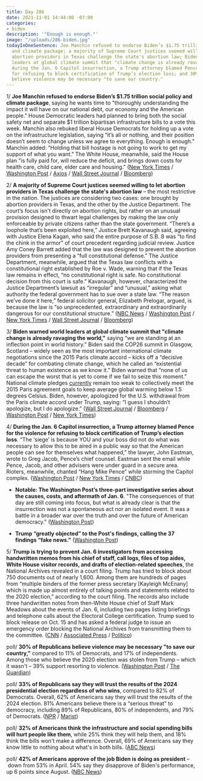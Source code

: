 ```yaml
---
title: Day 286
date: 2021-11-01 14:44:00 -07:00
categories:
- biden
description: '"Enough is enough."'
image: "/uploads/286-biden.jpg"
todayInOneSentence: Joe Manchin refused to endorse Biden’s $1.75 trillion social policy
  and climate package; a majority of Supreme Court justices seemed willing to let
  abortion providers in Texas challenge the state's abortion law; Biden warned world
  leaders at global climate summit that "climate change is already ravaging the world";
  during the Jan. 6 Capitol insurrection, a Trump attorney blamed Pence for the violence
  for refusing to block certification of Trump’s election loss; and 30% of Republicans
  believe violence may be necessary "to save our country."
---
```


1/ **Joe Manchin refused to endorse Biden’s $1.75 trillion social policy and climate package**, saying he wants time to "thoroughly understanding the impact it will have on our national debt, our economy and the American people.” House Democratic leaders had planned to bring both the social safety net and separate $1 trillion bipartisan infrastructure bills to a vote this week. Manchin also rebuked liberal House Democrats for holding up a vote on the infrastructure legislation, saying “it’s all or nothing, and their position doesn’t seem to change unless we agree to everything. Enough is enough.” Manchin added: “Holding that bill hostage is not going to work to get my support of what you want.” The White House, meanwhile, said the House plan "is fully paid for, will reduce the deficit, and brings down costs for health care, child care, elder care and housing." ([New York Times](https://www.nytimes.com/2021/11/01/us/politics/manchin-endorse-framework.html) / [Washington Post](https://www.washingtonpost.com/us-policy/2021/11/01/manchin-biden-reconciliation-deal/) / [Axios](https://www.axios.com/machin-reconciliation-spending-hostage-9f0c68fa-ee30-496c-bcc5-a0a72ab68bdd.html?stream=politics) / [Wall Street Journal](https://www.wsj.com/articles/sen-manchin-reiterates-concerns-about-democrats-social-spending-climate-bill-11635791488?mod=hp_lead_pos4) / [Bloomberg](https://www.bloomberg.com/news/articles/2021-11-01/manchin-slams-brakes-on-biden-economic-plan-chides-progressives?sref=MIBMEEoj))

2/ **A majority of Supreme Court justices seemed willing to let abortion providers in Texas challenge the state's abortion law** – the most restrictive in the nation. The justices are considering two cases: one brought by abortion providers in Texas, and the other by the Justice Department. The court’s focus isn't directly on abortion rights, but rather on an unusual provision designed to thwart legal challenges by making the law only enforceable by private citizens rather than the state government. “There’s a loophole that’s been exploited here,” Justice Brett Kavanaugh said, agreeing with Justice Elena Kagan, who said the entire purpose of S.B. 8 was “to find the chink in the armor” of court precedent regarding judicial review. Justice Amy Coney Barrett added that the law was designed to prevent the abortion providers from presenting a “full constitutional defense.” The Justice Department, meanwhile, argued that the Texas law conflicts with a constitutional right established by Roe v. Wade, warning that if the Texas law remains in effect, “no constitutional right is safe. No constitutional decision from this court is safe.” Kavanaugh, however, characterized the Justice Department’s lawsuit as “irregular” and “unusual,” asking what authority the federal government has to sue over a state law. “The reason we’ve done it here,” federal solicitor general, Elizabeth Prelogar, argued, is because the law is “so unprecedented, extraordinary and extraordinarily dangerous for our constitutional structure.” ([NBC News](https://www.nbcnews.com/politics/supreme-court/supreme-court-hears-arguments-restrictive-texas-abortion-law-n1282745) / [Washington Post](https://www.washingtonpost.com/politics/courts_law/texas-abortion-supreme-court/2021/11/01/548c7ea2-3b0c-11ec-bfad-8283439871ec_story.html) / [New York Times](https://www.nytimes.com/live/2021/11/01/us/texas-abortion-supreme-court#top-lawyers-dueled-over-texas-novel-anti-abortion-law) / [Wall Street Journal](https://www.wsj.com/articles/supreme-court-hears-arguments-on-texas-abortion-law-11635765801) / [Bloomberg](https://www.bloomberg.com/news/articles/2021-11-01/key-top-court-justices-voice-skepticism-over-texas-abortion-law?sref=MIBMEEoj))

3/ **Biden warned world leaders at global climate summit that "climate change is already ravaging the world,"** saying “we are standing at an inflection point in world history." Biden said the COP26 summit in Glasgow, Scotland – widely seen as the most important international climate negotiations since the 2015 Paris climate accord – kicks off a “decisive decade” for combating climate change, which he called an “existential threat to human existence as we know it.” Biden warned that “none of us can escape the worst that is yet to come if we fail to seize this moment.” National climate pledges [currently](https://www.washingtonpost.com/climate-environment/interactive/2021/climate-pledges-cop26/) remain too weak to collectively meet the 2015 Paris agreement goals to keep average global warming below 1.5 degrees Celsius. Biden, however, apologized for the U.S. withdrawal from the Paris climate accord under Trump, saying: “I guess I shouldn’t apologize, but I do apologize.” ([Wall Street Journal](https://www.wsj.com/articles/cop26-kicks-off-in-glasgow-amid-sharp-divides-over-climate-goals-11635767355) / [Bloomberg](https://www.bloomberg.com/news/articles/2021-11-01/biden-says-world-has-decisive-decade-to-act-on-climate-change?sref=MIBMEEoj) / [Washington Post](https://www.washingtonpost.com/climate-environment/2021/11/01/cop26-glasgow-climate-live-updates/) / [New York Times](https://www.nytimes.com/live/2021/11/01/world/cop26-climate-change-summit))

4/ **During the Jan. 6 Capitol insurrection, a Trump attorney blamed Pence for the violence for refusing to block certification of Trump’s election loss**. “The ‘siege’ is because YOU and your boss did not do what was necessary to allow this to be aired in a public way so that the American people can see for themselves what happened,” the lawyer, John Eastman, wrote to Greg Jacob, Pence’s chief counsel. Eastman sent the email while Pence, Jacob, and other advisers were under guard in a secure area. Rioters, meanwhile, chanted “Hang Mike Pence” while storming the Capitol complex. ([Washington Post](https://www.washingtonpost.com/investigations/eastman-pence-email-riot-trump/2021/10/29/59373016-38c1-11ec-91dc-551d44733e2d_story.html) / [New York Times](https://www.nytimes.com/2021/10/30/us/politics/eastman-pence-capitol-riot.html) / [CNBC](https://www.cnbc.com/2021/10/30/trumps-attorney-told-pence-his-refusal-to-overturn-the-election-caused-the-jan-6-riot.html))

* **Notable: The Washington Post’s three-part investigative series about the causes, costs, and aftermath of Jan. 6**. "The consequences of that day are still coming into focus, but what is already clear is that the insurrection was not a spontaneous act nor an isolated event. It was a battle in a broader war over the truth and over the future of American democracy." ([Washington Post](https://www.washingtonpost.com/politics/interactive/2021/jan-6-insurrection-capitol/))

* **Trump “greatly objected” to the Post's findings, calling the 37 findings “fake news.”** ([Washington Post](https://www.washingtonpost.com/politics/2021/10/31/response-trump-jan-6-insurrection/))

5/ **Trump is trying to prevent Jan. 6 investigators from accessing handwritten memos from his chief of staff, call logs, files of top aides, White House visitor records, and drafts of election-related speeches**, the National Archives revealed in a court filing. Trump has tried to block about 750 documents out of nearly 1,600. Among them are hundreds of pages from “multiple binders of the former press secretary \[Kayleigh McEnany\] which is made up almost entirely of talking points and statements related to the 2020 election,” according to the court filing. The records also include three handwritten notes from then-White House chief of Staff Mark Meadows about the events of Jan. 6, including two pages listing briefings and telephone calls about the Electoral College certification. Trump sued to block release on Oct. 15 and has asked a federal judge to issue an emergency order blocking the National Archives from transmitting them to the committee. ([CNN](https://www.cnn.com/2021/10/30/politics/donald-trump-house-democrats-january-6-documents/index.html) / [Associated Press](https://apnews.com/article/donald-trump-joe-biden-lawsuits-united-states-capitol-siege-4e55ed79b42043fbdef1628d684e1495) / [Politico](https://www.politico.com/news/2021/10/30/call-logs-speech-drafts-among-records-trump-is-trying-to-block-from-jan-6-investigators-517796))

poll/ **30% of Republicans believe violence may be necessary "to save our country,"** compared to 11% of Democrats, and 17% of independents. Among those who believe the 2020 election was stolen from Trump – which it wasn't – 39% support resorting to violence. ([Washington Post](https://www.washingtonpost.com/politics/2021/11/01/4-10-who-say-election-was-stolen-trump-say-violence-might-be-needed-save-america/) / [The Guardian](https://www.theguardian.com/us-news/2021/nov/01/republicans-violence-save-us-poll))

poll/ **33% of Republicans say they will trust the results of the 2024 presidential election regardless of who wins**, compared to 82% of Democrats. Overall, 62% of Americans say they will trust the results of the 2024 election. 81% Americans believe there is a “serious threat” to democracy, including 89% of Republicans, 80% of independents, and 79% of Democrats. ([NPR](https://www.npr.org/2021/11/01/1050291610/most-americans-trust-elections-are-fair-but-sharp-divides-exist-a-new-poll-finds) / [Marist](https://maristpoll.marist.edu/polls/npr-pbs-newshour-marist-national-poll-trust-in-elections-threat-to-democracy-biden-approval-november-2021/))

poll/ **32% of Americans think the infrastructure and social spending bills will hurt people like them**, while 25% think they will help them, and 18% think the bills won't make a difference. Overall, 69% of Americans say they know little to nothing about what's in both bills. ([ABC News](https://abcnews.go.com/Politics/biden-democrats-failing-sell-agenda-american-people-poll/story?id=80877850))

poll/ **42% of Americans approve of the job Biden is doing as president** – down from 53% in April. 54% say they disapprove of Biden's performance, up 6 points since August. ([NBC News](https://www.nbcnews.com/politics/meet-the-press/biden-s-job-rating-sinks-42-percent-nbc-news-poll-n1282781))